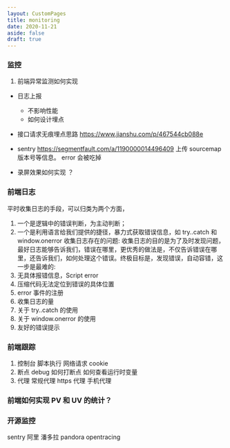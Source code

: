```yaml
---
layout: CustomPages
title: monitoring
date: 2020-11-21
aside: false
draft: true
---
```


### 监控

1. 前端异常监测如何实现

- 日志上报

  - 不影响性能
  - 如何设计埋点

- 接口请求无痕埋点思路
  https://www.jianshu.com/p/467544cb088e

- sentry
  https://segmentfault.com/a/1190000014496409
  上传 sourcemap 版本号等信息。 error 会被吃掉

* 录屏效果如何实现 ？

### 前端日志

平时收集日志的手段，可以归类为两个方面，

1. 一个是逻辑中的错误判断，为主动判断；
1. 一个是利用语言给我们提供的捷径，暴力式获取错误信息，如 try..catch 和 window.onerror
   收集日志存在的问题:
   收集日志的目的是为了及时发现问题，最好日志能够告诉我们，错误在哪里，更优秀的做法是，不仅告诉错误在哪里，还告诉我们，如何处理这个错误。终极目标是，发现错误，自动容错，这一步是最难的:
1. 无具体报错信息，Script error
1. 压缩代码无法定位到错误的具体位置
1. error 事件的注册
1. 收集日志的量
1. 关于 try..catch 的使用
1. 关于 window.onerror 的使用
1. 友好的错误提示

### 前端跟踪

1. 控制台
   脚本执行
   网络请求
   cookie
2. 断点 debug
   如何打断点
   如何查看运行时变量
3. 代理
   常规代理
   https 代理
   手机代理

### 前端如何实现 PV 和 UV 的统计？

### 开源监控

sentry
阿里 潘多拉 pandora
opentracing
